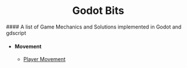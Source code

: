 <h1 align="center">
 Godot Bits

</h1>
 #### A list of Game Mechanics and Solutions implemented in Godot and gdscript

* #### Movement
  * [Player Movement](https://github.com/gonzalojs/Godotbits/blob/master/Examples/movement/character.md)